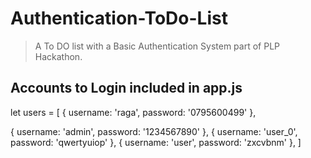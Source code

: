 # Authentication-ToDo-List

> A To DO list with a Basic Authentication System part of PLP Hackathon.

## Accounts to Login included in app.js

let users = [
  {
    username: 'raga',
    password: '0795600499'
  },
  
  
  {
    username: 'admin',
    password: '1234567890'
  },
  {
    username: 'user_0',
    password: 'qwertyuiop'
  },
  {
    username: 'user',
    password: 'zxcvbnm'
  },
]
